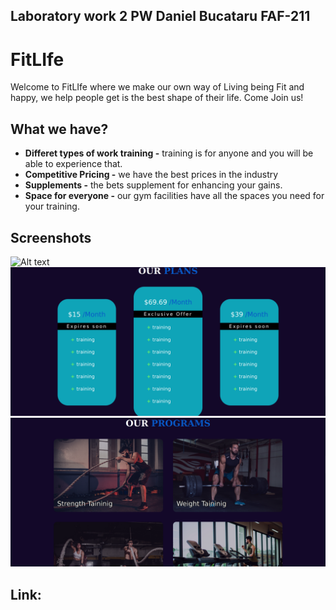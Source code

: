 ## Laboratory work 2 PW Daniel Bucataru FAF-211

# FitLIfe 
Welcome to FitLIfe where we make our own way of Living being Fit and happy, we help people get is the best shape of their life. Come Join us!

## What we have?
- **Differet types of work training -** training is for anyone and you will be able to experience that.
- **Competitive Pricing -** we have the best prices in the industry
- **Supplements -** the bets supplement for enhancing your gains.
- **Space for everyone -** our gym facilities have all the spaces you need for your training.
## Screenshots
![Alt text](images/image.png)
![Alt text](images/image2.png)
![Alt text](images/image3.png)

## Link:





